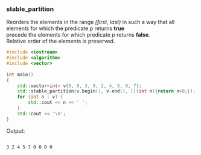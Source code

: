 ### stable_partition

Reorders the elements in the range *[first, last)* in such a way that all elements for which the predicate *p* returns **true** \
precede the elements for which predicate *p* returns **false**. \
Relative order of the elements is preserved.

```cpp
#include <iostream>
#include <algorithm>
#include <vector>
 
int main()
{
    std::vector<int> v{0, 0, 3, 0, 2, 4, 5, 0, 7};
    std::stable_partition(v.begin(), v.end(), [](int n){return n>0;});
    for (int n : v) {
        std::cout << n << ' ';
    }
    std::cout << '\n';
}
```
Output:
```bash

3 2 4 5 7 0 0 0 0
```

